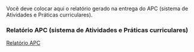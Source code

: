 Você deve colocar aqui o relatório gerado na entrega do APC (sistema de Atividades e Práticas curriculares).

### Relatório APC (sistema de Atividades e Práticas curriculares)

<a href="./APC - Visualizar Entrega Relatorio.pdf">Relatório APC</a>
